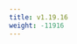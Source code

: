 ```yaml
---
title: v1.19.16
weight: -11916
---
```


<!--add blocks of content here to add more sections to the community page -->